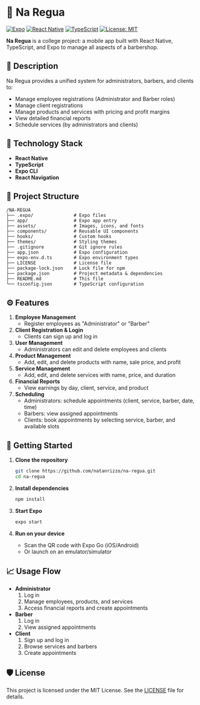 # 💈 Na Regua

[![Expo](https://img.shields.io/badge/Expo-✓-lightblue)](https://expo.dev)
[![React Native](https://img.shields.io/badge/React%20Native-✓-blue)](https://reactnative.dev)
[![TypeScript](https://img.shields.io/badge/TypeScript-✓-blue)](https://www.typescriptlang.org)
[![License: MIT](https://img.shields.io/badge/License-MIT-yellow.svg)](./LICENSE)

**Na Regua** is a college project: a mobile app built with React Native, TypeScript, and Expo to manage all aspects of a barbershop.

## 📝 Description

Na Regua provides a unified system for administrators, barbers, and clients to:
- Manage employee registrations (Administrator and Barber roles)  
- Manage client registrations  
- Manage products and services with pricing and profit margins  
- View detailed financial reports  
- Schedule services (by administrators and clients)  

## 🚀 Technology Stack

- **React Native**  
- **TypeScript**  
- **Expo CLI**  
- **React Navigation**

## 📂 Project Structure

```
/NA-REGUA
├── .expo/               # Expo files
├── app/                 # Expo app entry
├── assets/              # Images, icons, and fonts
├── components/          # Reusable UI components
├── hooks/               # Custom hooks
├── themes/              # Styling themes
├── .gitignore           # Git ignore rules
├── app.json             # Expo configuration
├── expo-env.d.ts        # Expo environment types
├── LICENSE              # License file
├── package-lock.json    # Lock file for npm
├── package.json         # Project metadata & dependencies
├── README.md            # This file
└── tsconfig.json        # TypeScript configuration
```

## ⚙️ Features

1. **Employee Management**  
   - Register employees as "Administrator" or "Barber"  
2. **Client Registration & Login**  
   - Clients can sign up and log in  
3. **User Management**  
   - Administrators can edit and delete employees and clients  
4. **Product Management**  
   - Add, edit, and delete products with name, sale price, and profit  
5. **Service Management**  
   - Add, edit, and delete services with name, price, and duration  
6. **Financial Reports**  
   - View earnings by day, client, service, and product  
7. **Scheduling**  
   - Administrators: schedule appointments (client, service, barber, date, time)  
   - Barbers: view assigned appointments  
   - Clients: book appointments by selecting service, barber, and available slots  

## 🚀 Getting Started

1. **Clone the repository**  
   ```bash
   git clone https://github.com/natanrizzo/na-regua.git
   cd na-regua
   ```

2. **Install dependencies**  
   ```bash
   npm install
   ```

3. **Start Expo**  
   ```bash
   expo start
   ```

4. **Run on your device**  
   - Scan the QR code with Expo Go (iOS/Android)  
   - Or launch on an emulator/simulator  

## 📈 Usage Flow

- **Administrator**  
  1. Log in  
  2. Manage employees, products, and services  
  3. Access financial reports and create appointments  
- **Barber**  
  1. Log in  
  2. View assigned appointments  
- **Client**  
   1. Sign up and log in  
   2. Browse services and barbers  
   3. Create appointments  


## 🛡️ License

This project is licensed under the MIT License. See the [LICENSE](LICENSE) file for details.
